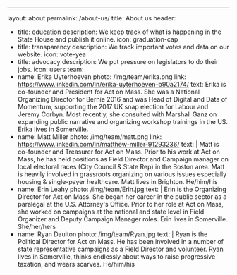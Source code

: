 ---
layout: about
permalink: /about-us/
title: About us
header:
  - title: education
    description: We keep track of what is happening in the State House and publish it online.
    icon: graduation-cap
  - title: transparency
    description: We track important votes and data on our website.
    icon: vote-yea
  - title: advocacy
    description: We put pressure on legislators to do their jobs.
    icon: users
team:
  - name: Erika Uyterhoeven
    photo: /img/team/erika.png
    link: https://www.linkedin.com/in/erika-uyterhoeven-b90a2174/
    text: Erika is co-founder and President for Act on Mass. She was a National Organizing Director for Bernie 2016 and was Head of Digital and Data of Momentum, supporting the 2017 UK snap election for Labour and Jeremy Corbyn. Most recently, she consulted with Marshall Ganz on expanding public narrative and organizing workshop trainings in the US. Erika lives in Somerville.
  - name: Matt Miller
    photo: /img/team/matt.png
    link: https://www.linkedin.com/in/matthew-miller-91293236/
    text: |
      Matt is co-founder and Treasurer for Act on Mass. Prior to his work at Act
      on Mass, he has held positions as Field Director and Campaign manager on
      local electoral races (City Council & State Rep) in the Boston area.  Matt
      is heavily involved in grassroots organizing on various issues especially
      housing & single-payer healthcare.  Matt lives in Brighton.
      He/him/his
  - name: Erin Leahy
    photo: /img/team/Erin.jpg
    text: |
      Erin is the Organizing Director for Act on Mass. She began her career in the public sector as a paralegal at the U.S. Attorney's Office. Prior to her role at Act on Mass, she worked on campaigns at the national and state level in Field Organizer and Deputy Campaign Manager roles. Erin lives in Somerville.
      She/her/hers
  - name: Ryan Daulton
    photo: /img/team/Ryan.jpg
    text: |
      Ryan is the Political Director for Act on Mass. He has been involved in a number of state representative campaigns as a Field Director and volunteer. Ryan lives in Somerville, thinks endlessly about ways to raise progressive taxation, and wears scarves.
      He/him/his
